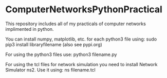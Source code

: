 # ComputerNetworksPythonPractical
This repository includes all of my practicals of computer networks implimented in python.

You can install numpy, matplotlib, etc. for each python3 file using:
sudo pip3 install libraryfilename             (also see pypi.org)

For using the python3 files use:
python3 filename.py

For using the tcl files for network simulation you need to install Network Simulator ns2. Use it using:
ns filename.tcl


